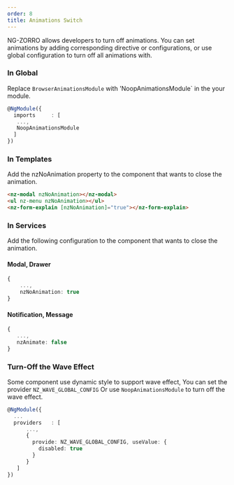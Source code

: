 ```yaml
---
order: 8
title: Animations Switch
---
```


NG-ZORRO allows developers to turn off animations. You can set animations by adding corresponding directive or
configurations, or use global configuration to  turn off all animations with.

### In Global

Replace `BrowserAnimationsModule` with 'NoopAnimationsModule` in the your module.

```ts
@NgModule({
  imports     : [
   ...,
   NoopAnimationsModule
  ]
})
```

### In Templates

Add the nzNoAnimation property to the component that wants to close the animation.

```HTML
<nz-modal nzNoAnimation></nz-modal>
<ul nz-menu nzNoAnimation></ul>
<nz-form-explain [nzNoAnimation]="true"></nz-form-explain>
```

### In Services

Add the following configuration to the component that wants to close the animation.

#### Modal, Drawer

```ts
{
    ...,
    nzNoAnimation: true
}
```

#### Notification, Message

```ts
{
   ...,
   nzAnimate: false
}
```

### Turn-Off the Wave Effect

Some component use dynamic style to support wave effect, You can set the provider `NZ_WAVE_GLOBAL_CONFIG` Or use
 `NoopAnimationsModule` to turn off the wave effect.

```ts
@NgModule({
  ...
  providers   : [
      ...,
      {
        provide: NZ_WAVE_GLOBAL_CONFIG, useValue: {
          disabled: true
        }
      }
   ]
})
```
